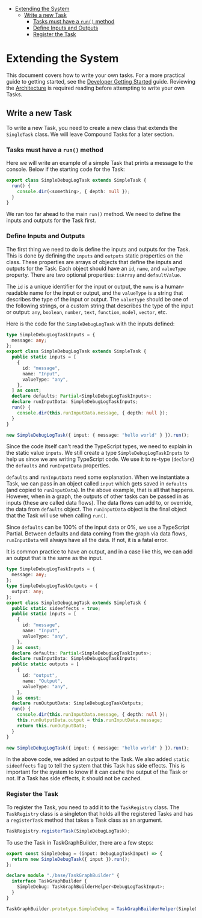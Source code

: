 - [Extending the System](#extending-the-system)
  - [Write a new Task](#write-a-new-task)
    - [Tasks must have a `run()` method](#tasks-must-have-a-run-method)
    - [Define Inputs and Outputs](#define-inputs-and-outputs)
    - [Register the Task](#register-the-task)

# Extending the System

This document covers how to write your own tasks. For a more practical guide to getting started, see the [Developer Getting Started](./01_getting_started.md) guide. Reviewing the [Architecture](02_architecture.md) is required reading before attempting to write your own Tasks.

## Write a new Task

To write a new Task, you need to create a new class that extends the `SingleTask` class. We will leave Compound Tasks for a later section.

### Tasks must have a `run()` method

Here we will write an example of a simple Task that prints a message to the console. Below if the starting code for the Task:

```ts
export class SimpleDebugLogTask extends SimpleTask {
  run() {
    console.dir(<something>, { depth: null });
  }
}
```

We ran too far ahead to the main `run()` method. We need to define the inputs and outputs for the Task first.

### Define Inputs and Outputs

The first thing we need to do is define the inputs and outputs for the Task. This is done by defining the `inputs` and `outputs` static properties on the class. These properties are arrays of objects that define the inputs and outputs for the Task. Each object should have an `id`, `name`, and `valueType` property. There are two optional properties: `isArray` and `defaultValue`.

The `id` is a unique identifier for the input or output, the `name` is a human-readable name for the input or output, and the `valueType` is a string that describes the type of the input or output. The `valueType` should be one of the following strings, or a custom string that describes the type of the input or output: `any`, `boolean`, `number`, `text`, `function`, `model`, `vector`, etc.

Here is the code for the `SimpleDebugLogTask` with the inputs defined:

```ts
type SimpleDebugLogTaskInputs = {
  message: any;
};
export class SimpleDebugLogTask extends SimpleTask {
  public static inputs = [
    {
      id: "message",
      name: "Input",
      valueType: "any",
    },
  ] as const;
  declare defaults: Partial<SimpleDebugLogTaskInputs>;
  declare runInputData: SimpleDebugLogTaskInputs;
  run() {
    console.dir(this.runInputData.message, { depth: null });
  }
}

new SimpleDebugLogTask({ input: { message: "hello world" } }).run();
```

Since the code itself can't read the TypeScript types, we need to explain in the static value `inputs`. We still create a type `SimpleDebugLogTaskInputs` to help us since we are writing TypeScript code. We use it to re-type (`declare`) the `defaults` and `runInputData` properties.

`defaults` and `runInputData` need some explanation. When we instantiate a Task, we can pass in an object called `input` which gets saved in `defaults` (and copied to `runInputData`). In the above example, that is all that happens. However, when in a graph, the outputs of other tasks can be passed in as inputs (these are called data flows). The data flows can add to, or override, the data from `defaults` object. The `runInputData` object is the final object that the Task will use when calling `run()`.

Since `defaults` can be 100% of the input data or 0%, we use a TypeScript Partial. Between defaults and data coming from the graph via data flows, `runInputData` will always have all the data. If not, it is a fatal error.

It is common practice to have an output, and in a case like this, we can add an output that is the same as the input.

```ts
type SimpleDebugLogTaskInputs = {
  message: any;
};
type SimpleDebugLogTaskOutputs = {
  output: any;
};
export class SimpleDebugLogTask extends SimpleTask {
  public static sideeffects = true;
  public static inputs = [
    {
      id: "message",
      name: "Input",
      valueType: "any",
    },
  ] as const;
  declare defaults: Partial<SimpleDebugLogTaskInputs>;
  declare runInputData: SimpleDebugLogTaskInputs;
  public static outputs = [
    {
      id: "output",
      name: "Output",
      valueType: "any",
    },
  ] as const;
  declare runOutputData: SimpleDebugLogTaskOutputs;
  run() {
    console.dir(this.runInputData.message, { depth: null });
    this.runOutputData.output = this.runInputData.message;
    return this.runOutputData;
  }
}

new SimpleDebugLogTask({ input: { message: "hello world" } }).run();
```

In the above code, we added an output to the Task. We also added `static sideeffects` flag to tell the system that this Task has side effects. This is important for the system to know if it can cache the output of the Task or not. If a Task has side effects, it should not be cached.

### Register the Task

To register the Task, you need to add it to the `TaskRegistry` class. The `TaskRegistry` class is a singleton that holds all the registered Tasks and has a `registerTask` method that takes a Task class as an argument.

```ts
TaskRegistry.registerTask(SimpleDebugLogTask);
```

To use the Task in TaskGraphBuilder, there are a few steps:

```ts
export const SimpleDebug = (input: DebugLogTaskInput) => {
  return new SimpleDebugTask({ input }).run();
};

declare module "./base/TaskGraphBuilder" {
  interface TaskGraphBuilder {
    SimpleDebug: TaskGraphBuilderHelper<DebugLogTaskInput>;
  }
}

TaskGraphBuilder.prototype.SimpleDebug = TaskGraphBuilderHelper(SimpleDebugTask);
```
